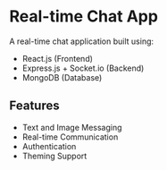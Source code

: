 # Real-time Chat App

A real-time chat application built using:

- React.js (Frontend)
- Express.js + Socket.io (Backend)
- MongoDB (Database)

## Features
- Text and Image Messaging
- Real-time Communication
- Authentication
- Theming Support

